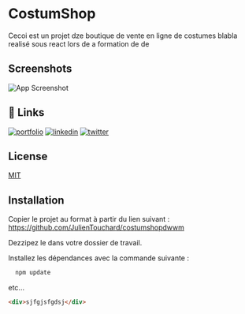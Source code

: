 
# CostumShop

Cecoi est un projet dze boutique de vente en ligne de costumes blabla realisé sous react lors de a formation de de


## Screenshots

![App Screenshot](https://via.placeholder.com/468x300?text=App+Screenshot+Here)


## 🔗 Links
[![portfolio](https://img.shields.io/badge/my_portfolio-000?style=for-the-badge&logo=ko-fi&logoColor=white)](https://katherineoelsner.com/)
[![linkedin](https://img.shields.io/badge/linkedin-0A66C2?style=for-the-badge&logo=linkedin&logoColor=white)](https://www.linkedin.com/)
[![twitter](https://img.shields.io/badge/twitter-1DA1F2?style=for-the-badge&logo=twitter&logoColor=white)](https://twitter.com/)


## License

[MIT](https://choosealicense.com/licenses/mit/)


## Installation

Copier le projet au format à partir du lien suivant :
https://github.com/JulienTouchard/costumshopdwwm

Dezzipez le dans votre dossier de travail.

Installez les dépendances avec la commande suivante :

```bash
  npm update
```
etc...

```HTML
<div>sjfgjsfgdsj</div>
```

